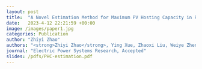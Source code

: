 ```yaml
---
layout: post
title:  "A Novel Estimation Method for Maximum PV Hosting Capacity in Radial Distribution Networks using Bus Voltage and Electrical Distance"
date:   2023-4-12 22:21:59 +00:00
image: /images/paper1.jpg
categories: Publication
author: "Zhiyi Zhao"
authors: "<strong>Zhiyi Zhao</strong>, Ying Xue, Zhaoxi Liu, Weiye Zheng, Shunyin Duan, Lei Yu"
journal: "Electric Power Systems Research, Accepted"
slides: /pdfs/PHC-estimation.pdf
---
```

